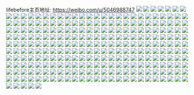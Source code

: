 lifebefore主页地址: https://weibo.com/u/5046988747 
![](https://wx4.sinaimg.cn/mw2000/005vyEkjgy1h94dbs17lcj32c0340b2a.jpg) 
![](https://wx4.sinaimg.cn/mw2000/005vyEkjgy1h94dbo6sqrj30u01hcto4.jpg) 
![](https://wx4.sinaimg.cn/mw2000/005vyEkjgy1h94dboixtbj30k00zk7ci.jpg) 
![](https://wx4.sinaimg.cn/mw2000/005vyEkjgy1h94dbotfcyj30k00zkaig.jpg) 
![](https://wx4.sinaimg.cn/mw2000/005vyEkjgy1h8qtpgcrzwj31kw2dcnnr.jpg) 
![](https://wx4.sinaimg.cn/mw2000/005vyEkjgy1h8qgnnmiojj31kw2dcnpe.jpg) 
![](https://wx4.sinaimg.cn/mw2000/005vyEkjgy1h8cxdot3sdj30u0140n6l.jpg) 
![](https://wx4.sinaimg.cn/mw2000/005vyEkjgy1h8cxdpa3lgj30u0140td9.jpg) 
![](https://wx4.sinaimg.cn/mw2000/005vyEkjgy1h8cxdpyev5j30u0140tft.jpg) 
![](https://wx4.sinaimg.cn/mw2000/005vyEkjgy1h8cxdqtzigj32c0340x4z.jpg) 
![](https://wx4.sinaimg.cn/mw2000/005vyEkjgy1h8cxdrl5pgj30zk1bftd5.jpg) 
![](https://wx4.sinaimg.cn/mw2000/005vyEkjgy1h8cxemrncmj33402c04qr.jpg) 
![](https://wx4.sinaimg.cn/mw2000/005vyEkjgy1h83mzeerw5j32c0340b29.jpg) 
![](https://wx4.sinaimg.cn/mw2000/005vyEkjgy1h7xfvrevlnj32c0340kjm.jpg) 
![](https://wx4.sinaimg.cn/mw2000/005vyEkjgy1h7xfvus8ahj335s23ub2a.jpg) 
![](https://wx4.sinaimg.cn/mw2000/005vyEkjgy1h7d2stem3qj32c02c0e82.jpg) 
![](https://wx4.sinaimg.cn/mw2000/005vyEkjgy1h7ad043m1xj323m36cgyv.jpg) 
![](https://wx4.sinaimg.cn/mw2000/005vyEkjgy1h7ad08utxjj31sa2lue82.jpg) 
![](https://wx4.sinaimg.cn/mw2000/005vyEkjgy1h7ad0e1de8j324836ce83.jpg) 
![](https://wx4.sinaimg.cn/mw2000/005vyEkjgy1h7ad0hyld2j322z35sb2b.jpg) 
![](https://wx4.sinaimg.cn/mw2000/005vyEkjgy1h7ad0jxrqsj30u017padx.jpg) 
![](https://wx4.sinaimg.cn/mw2000/005vyEkjgy1h7ad0kj0t3j32c0340npd.jpg) 
![](https://wx4.sinaimg.cn/mw2000/005vyEkjgy1h7ad0lh3z1j32c0340hdt.jpg) 
![](https://wx4.sinaimg.cn/mw2000/005vyEkjgy1h7ad0jgynuj32c03404qq.jpg) 
![](https://wx4.sinaimg.cn/mw2000/005vyEkjgy1h7aczykgqxj32u61zix6q.jpg) 
![](https://wx4.sinaimg.cn/mw2000/005vyEkjgy1h6gzbkwe0ij30wi1yc7wh.jpg) 
![](https://wx4.sinaimg.cn/mw2000/005vyEkjgy1h6gpo8e9rij30u01hcjvd.jpg) 
![](https://wx4.sinaimg.cn/mw2000/005vyEkjgy1h6gpo9h3poj30u01hcwho.jpg) 
![](https://wx4.sinaimg.cn/mw2000/005vyEkjgy1h6gpobjte8j33402c0npf.jpg) 
![](https://wx4.sinaimg.cn/mw2000/005vyEkjgy1h69won7c5nj32c034010n.jpg) 
![](https://wx4.sinaimg.cn/mw2000/005vyEkjgy1h69woo013pj32c0340e81.jpg) 
![](https://wx4.sinaimg.cn/mw2000/005vyEkjgy1h5isc49y9fj30wi1ycarc.jpg) 
![](https://wx4.sinaimg.cn/mw2000/005vyEkjgy1h5cjib9egjj30wi1ych51.jpg) 
![](https://wx4.sinaimg.cn/mw2000/005vyEkjgy1h56bqioh9hj34403344qu.jpg) 
![](https://wx4.sinaimg.cn/mw2000/005vyEkjgy1h56bqkp0dkj32o03k01kz.jpg) 
![](https://wx4.sinaimg.cn/mw2000/005vyEkjgy1h56bqmxbg7j3440334hdv.jpg) 
![](https://wx4.sinaimg.cn/mw2000/005vyEkjgy1h56bqp956jj3440334hdx.jpg) 
![](https://wx4.sinaimg.cn/mw2000/005vyEkjgy1h4s8ey7qt5j30u01hcgv2.jpg) 
![](https://wx4.sinaimg.cn/mw2000/005vyEkjgy1h4s8eu53a4j32c03407wj.jpg) 
![](https://wx4.sinaimg.cn/mw2000/005vyEkjgy1h4s8eks826j32c02c01ky.jpg) 
![](https://wx4.sinaimg.cn/mw2000/005vyEkjgy1h4s8exb42lj32c02c0u0x.jpg) 
![](https://wx4.sinaimg.cn/mw2000/005vyEkjgy1h4s8eqq3fcj30u01hcu05.jpg) 
![](https://wx4.sinaimg.cn/mw2000/005vyEkjgy1h44a8xfenaj32342d47wh.jpg) 
![](https://wx4.sinaimg.cn/mw2000/005vyEkjgy1h40t4t6s1jj3440334hdu.jpg) 
![](https://wx4.sinaimg.cn/mw2000/005vyEkjgy1h3ypin4arxj313y0u0gog.jpg) 
![](https://wx4.sinaimg.cn/mw2000/005vyEkjgy1h3ypimdw0xj313y0u0juw.jpg) 
![](https://wx4.sinaimg.cn/mw2000/005vyEkjgy1h3dxlmj7r2j32c0340b2a.jpg) 
![](https://wx4.sinaimg.cn/mw2000/005vyEkjgy1h3dxlj8onsj32c0340npe.jpg) 
![](https://wx4.sinaimg.cn/mw2000/005vyEkjgy1h3dxlqbi4zj32c02c0e82.jpg) 
![](https://wx4.sinaimg.cn/mw2000/005vyEkjgy1h3dxlu891vj32c02c0e82.jpg) 
![](https://wx4.sinaimg.cn/mw2000/005vyEkjgy1h3dxlvjui4j30u01hcn2n.jpg) 
![](https://wx4.sinaimg.cn/mw2000/005vyEkjgy1h3dxlx8rlyj31hs2007wh.jpg) 
![](https://wx4.sinaimg.cn/mw2000/005vyEkjgy1h3cjg4t0u8j32c0340hdu.jpg) 
![](https://wx4.sinaimg.cn/mw2000/005vyEkjgy1h3cjg1uj1dj32c0340e82.jpg) 
![](https://wx4.sinaimg.cn/mw2000/005vyEkjgy1h2v40w8yd1j31sc2dsnpd.jpg) 
![](https://wx4.sinaimg.cn/mw2000/005vyEkjgy1h2v40xy4laj32c02c07wi.jpg) 
![](https://wx4.sinaimg.cn/mw2000/005vyEkjgy1h2qsttji1ej30mu06waba.jpg) 
![](https://wx4.sinaimg.cn/mw2000/005vyEkjgy1h2phn6ey4fj32c0340b2a.jpg) 
![](https://wx4.sinaimg.cn/mw2000/005vyEkjgy1h2phn9gx49j32c02c0hdu.jpg) 
![](https://wx4.sinaimg.cn/mw2000/005vyEkjgy1h2phnbtdx5j32c02c01ky.jpg) 
![](https://wx4.sinaimg.cn/mw2000/005vyEkjgy1h2phnenrhxj32c02c0hdu.jpg) 
![](https://wx4.sinaimg.cn/mw2000/005vyEkjgy1h2phngndbpj32c0340e82.jpg) 
![](https://wx4.sinaimg.cn/mw2000/005vyEkjgy1h2ob8uogolj33402c0kjm.jpg) 
![](https://wx4.sinaimg.cn/mw2000/005vyEkjgy1h2my5yikfaj30mb13p7b5.jpg) 
![](https://wx4.sinaimg.cn/mw2000/005vyEkjgy1h1syl0dzerj32c02c0u0x.jpg) 
![](https://wx4.sinaimg.cn/mw2000/005vyEkjgy1h1syl2ij1ej32c0340u0x.jpg) 
![](https://wx4.sinaimg.cn/mw2000/005vyEkjgy1h1syl5du92j32c03401kz.jpg) 
![](https://wx4.sinaimg.cn/mw2000/005vyEkjgy1h1syl7euk7j32c0340x6p.jpg) 
![](https://wx4.sinaimg.cn/mw2000/005vyEkjgy1h1sykwv7l8j32c0340npe.jpg) 
![](https://wx4.sinaimg.cn/mw2000/005vyEkjgy1h1syl9ng2qj32c0340hdu.jpg) 
![](https://wx4.sinaimg.cn/mw2000/005vyEkjgy1h1er4j675hj30k00zk0ve.jpg) 
![](https://wx4.sinaimg.cn/mw2000/005vyEkjgy1h1bzjvneqhj31wu2t1hdt.jpg) 
![](https://wx4.sinaimg.cn/mw2000/005vyEkjgy1h18h1jahhwj32c0340x6q.jpg) 
![](https://wx4.sinaimg.cn/mw2000/005vyEkjgy1h10y3upm93j32c0340e82.jpg) 
![](https://wx4.sinaimg.cn/mw2000/005vyEkjgy1h0vk0aroa8j32c0340qv5.jpg) 
![](https://wx4.sinaimg.cn/mw2000/005vyEkjgy1h0vk0qcig2j32c02c04qq.jpg) 
![](https://wx4.sinaimg.cn/mw2000/005vyEkjgy1h0vk0ohiy4j32c02c0kjl.jpg) 
![](https://wx4.sinaimg.cn/mw2000/005vyEkjgy1h0vk0s11pvj32c02c0hdu.jpg) 
![](https://wx4.sinaimg.cn/mw2000/005vyEkjgy1h0vk0u898wj32c0340x6q.jpg) 
![](https://wx4.sinaimg.cn/mw2000/005vyEkjgy1h0vk0vswjnj32c0340u0y.jpg) 
![](https://wx4.sinaimg.cn/mw2000/005vyEkjgy1h0vk0xjx18j32c0340u0y.jpg) 
![](https://wx4.sinaimg.cn/mw2000/005vyEkjgy1gzy8wgvctkj30u01hc7h0.jpg) 
![](https://wx4.sinaimg.cn/mw2000/005vyEkjgy1gzy8wjbfq8j32c0340npe.jpg) 
![](https://wx4.sinaimg.cn/mw2000/005vyEkjgy1gzy8wm5m4nj32c0340kjm.jpg) 
![](https://wx4.sinaimg.cn/mw2000/005vyEkjgy1gzy8wpynyuj32c02c0e82.jpg) 
![](https://wx4.sinaimg.cn/mw2000/005vyEkjgy1gzt9pywkp9j32c0340qv6.jpg) 
![](https://wx4.sinaimg.cn/mw2000/005vyEkjgy1gzodi3dl00j30mi1cpq7z.jpg) 
![](https://wx4.sinaimg.cn/mw2000/005vyEkjgy1gyj1xtbihwj34mo3347wl.jpg) 
![](https://wx4.sinaimg.cn/mw2000/005vyEkjgy1gyj1xwakomj34mo334b2d.jpg) 
![](https://wx4.sinaimg.cn/mw2000/005vyEkjgy1gyj1xpoh8gj32bc334hdw.jpg) 
![](https://wx4.sinaimg.cn/mw2000/005vyEkjgy1gyj1xxtjh1j334022oqv5.jpg) 
![](https://wx4.sinaimg.cn/mw2000/005vyEkjgy1gyj1y18j3pj33344mokjo.jpg) 
![](https://wx4.sinaimg.cn/mw2000/005vyEkjgy1gyfcgygoyej32c0340npd.jpg) 
![](https://wx4.sinaimg.cn/mw2000/005vyEkjgy1gyberxq395j30n01dsgrw.jpg) 
![](https://wx4.sinaimg.cn/mw2000/005vyEkjgy1gyberyh5t0j30n01dsajc.jpg) 
![](https://wx4.sinaimg.cn/mw2000/005vyEkjgy1gybdqr9rkcj30n01dsn1y.jpg) 
![](https://wx4.sinaimg.cn/mw2000/005vyEkjgy1gybdqs5ewuj30n01ds41m.jpg) 
![](https://wx4.sinaimg.cn/mw2000/005vyEkjgy1gy8u33ra71j34mo2lsx6s.jpg) 
![](https://wx4.sinaimg.cn/mw2000/005vyEkjgy1gy8u369a00j34mo2lskjo.jpg) 
![](https://wx4.sinaimg.cn/mw2000/005vyEkjgy1gy8u38abs7j34mo2ls1l0.jpg) 
![](https://wx4.sinaimg.cn/mw2000/005vyEkjgy1gy8u31oppfj34mo2ls4qr.jpg) 
![](https://wx4.sinaimg.cn/mw2000/005vyEkjgy1gy8u3auu4mj34mo2ls1l2.jpg) 
![](https://wx4.sinaimg.cn/mw2000/005vyEkjgy1gy8u3e3wcaj34mo2lshdw.jpg) 
![](https://wx4.sinaimg.cn/mw2000/005vyEkjgy1gy7wi33w35j31sc2dse81.jpg) 
![](https://wx4.sinaimg.cn/mw2000/005vyEkjgy1gy7xelylzjj30n01ds4nb.jpg) 
![](https://wx4.sinaimg.cn/mw2000/005vyEkjgy1gy7xenu9zmj32c03404qs.jpg) 
![](https://wx4.sinaimg.cn/mw2000/005vyEkjgy1gy7xe15f2gj32c02c01ky.jpg) 
![](https://wx4.sinaimg.cn/mw2000/005vyEkjgy1gy7wi2b1d3j32c02c07wi.jpg) 
![](https://wx4.sinaimg.cn/mw2000/005vyEkjgy1gy6oepfjtsj30uk5hikjn.jpg) 
![](https://wx4.sinaimg.cn/mw2000/005vyEkjgy1gy5gtqs3l8j32c0340b2b.jpg) 
![](https://wx4.sinaimg.cn/mw2000/005vyEkjgy1gy5gtsspkuj32c0340kjm.jpg) 
![](https://wx4.sinaimg.cn/mw2000/005vyEkjgy1gy5gtoqv3uj32c03404qq.jpg) 
![](https://wx4.sinaimg.cn/mw2000/005vyEkjgy1gy3uh14gvoj30n01ds457.jpg) 
![](https://wx4.sinaimg.cn/mw2000/005vyEkjgy1gxuky24y48j30n01dsn0s.jpg) 
![](https://wx4.sinaimg.cn/mw2000/005vyEkjgy1gxs6mttddjj30n01dstxo.jpg) 
![](https://wx4.sinaimg.cn/mw2000/005vyEkjgy1gxmisg5bnbj32c0340npe.jpg) 
![](https://wx4.sinaimg.cn/mw2000/005vyEkjgy1gxeyedqk61j31mo2687ud.jpg) 
![](https://wx4.sinaimg.cn/mw2000/005vyEkjgy1gxci64ui2lj31sc2dsqv5.jpg) 
![](https://wx4.sinaimg.cn/mw2000/005vyEkjgy1gxci635fdlj32c0340qv5.jpg) 
![](https://wx4.sinaimg.cn/mw2000/005vyEkjgy1gxavmix0ydj30u01hch0e.jpg) 
![](https://wx4.sinaimg.cn/mw2000/005vyEkjgy1gx9v2rfpf9j32c03407wi.jpg) 
![](https://wx4.sinaimg.cn/mw2000/005vyEkjgy1gx95svvtqxj32c0340qv6.jpg) 
![](https://wx4.sinaimg.cn/mw2000/005vyEkjgy1gx7waxe65zj32c0340e82.jpg) 
![](https://wx4.sinaimg.cn/mw2000/005vyEkjgy1gx7ohalyubj32c0340x6q.jpg) 
![](https://wx4.sinaimg.cn/mw2000/005vyEkjgy1gx7ohd6l3dj32c0340u0y.jpg) 
![](https://wx4.sinaimg.cn/mw2000/005vyEkjgy1gx7jd36l4lj32c03407wj.jpg) 
![](https://wx4.sinaimg.cn/mw2000/005vyEkjgy1gx6kj2e3q4j32c0340b2a.jpg) 
![](https://wx4.sinaimg.cn/mw2000/005vyEkjgy1gx6kj56zioj32c0340kjm.jpg) 
![](https://wx4.sinaimg.cn/mw2000/005vyEkjgy1gx6kj87uv6j32c0340kjm.jpg) 
![](https://wx4.sinaimg.cn/mw2000/005vyEkjgy1gx5iccr1afj32c03407wi.jpg) 
![](https://wx4.sinaimg.cn/mw2000/005vyEkjgy1gx5icf09vaj32c02c0u0x.jpg) 
![](https://wx4.sinaimg.cn/mw2000/005vyEkjgy1gx5ici25byj32c02c04qq.jpg) 
![](https://wx4.sinaimg.cn/mw2000/005vyEkjgy1gx5icixtx7j30u01hc160.jpg) 
![](https://wx4.sinaimg.cn/mw2000/005vyEkjgy1gx5ic8w1taj30u01hcgxw.jpg) 
![](https://wx4.sinaimg.cn/mw2000/005vyEkjgy1gx5icmcj2nj32c0340x6q.jpg) 
![](https://wx4.sinaimg.cn/mw2000/005vyEkjgy1gx5icot29rj32c0340kjm.jpg) 
![](https://wx4.sinaimg.cn/mw2000/005vyEkjgy1gx5icrtzikj32c0340u0y.jpg) 
![](https://wx4.sinaimg.cn/mw2000/005vyEkjgy1gx4g7sf9fkj32c0340u0x.jpg) 
![](https://wx4.sinaimg.cn/mw2000/005vyEkjgy1gx4g7uv5pjj32c0340u0x.jpg) 
![](https://wx4.sinaimg.cn/mw2000/005vyEkjgy1gx1pe33r2jj30k00zkdip.jpg) 
![](https://wx4.sinaimg.cn/mw2000/005vyEkjgy1gx1mb9gjbkj30k00zkmxi.jpg) 
![](https://wx4.sinaimg.cn/mw2000/005vyEkjgy1gx0xso1khij32c03407wj.jpg) 
![](https://wx4.sinaimg.cn/mw2000/005vyEkjgy1gx0xssk85cj32c03407wi.jpg) 
![](https://wx4.sinaimg.cn/mw2000/005vyEkjgy1gx0xsxjs0lj31sc2dsx6p.jpg) 
![](https://wx4.sinaimg.cn/mw2000/005vyEkjgy1gx0xt740pmj32c03407wl.jpg) 
![](https://wx4.sinaimg.cn/mw2000/005vyEkjgy1gx0xtd5sfqj32c0340b2d.jpg) 
![](https://wx4.sinaimg.cn/mw2000/005vyEkjgy1gx0xthn3doj33402c04qr.jpg) 
![](https://wx4.sinaimg.cn/mw2000/005vyEkjgy1gx0xtm3wo1j33402c04qr.jpg) 
![](https://wx4.sinaimg.cn/mw2000/005vyEkjgy1gx0xtox6hsj32c0340x6p.jpg) 
![](https://wx4.sinaimg.cn/mw2000/005vyEkjgy1gx0xttmpr3j31sc2dsu0x.jpg) 
![](https://wx4.sinaimg.cn/mw2000/005vyEkjgy1gwyltg8vrfj30ti0ny7c5.jpg) 
![](https://wx4.sinaimg.cn/mw2000/005vyEkjgy1gwyltj29m2j33402c04qr.jpg) 
![](https://wx4.sinaimg.cn/mw2000/005vyEkjgy1gwyltkvkoij31sc2dsb29.jpg) 
![](https://wx4.sinaimg.cn/mw2000/005vyEkjgy1gwyltobngfj32c0340kjm.jpg) 
![](https://wx4.sinaimg.cn/mw2000/005vyEkjgy1gwyltqeicfj31sc2dsb29.jpg) 
![](https://wx4.sinaimg.cn/mw2000/005vyEkjgy1gwyltty068j33402c04qq.jpg) 
![](https://wx4.sinaimg.cn/mw2000/005vyEkjgy1gwyltf64suj33402c0qv6.jpg) 
![](https://wx4.sinaimg.cn/mw2000/005vyEkjgy1gwyltwetr7j32c02c04qq.jpg) 
![](https://wx4.sinaimg.cn/mw2000/005vyEkjgy1gwyltymtvlj32c0340npe.jpg) 
![](https://wx4.sinaimg.cn/mw2000/005vyEkjgy1gwsxmv0wfsj31sc2dsqv5.jpg) 
![](https://wx4.sinaimg.cn/mw2000/005vyEkjgy1gwsxmqpxrsj32c03407wk.jpg) 
![](https://wx4.sinaimg.cn/mw2000/005vyEkjgy1gwsxna4o63j32c0340npf.jpg) 
![](https://wx4.sinaimg.cn/mw2000/005vyEkjgy1gwsxnktulej32c0340hdv.jpg) 
![](https://wx4.sinaimg.cn/mw2000/005vyEkjgy1gwsxobd5icj32c0340b2a.jpg) 
![](https://wx4.sinaimg.cn/mw2000/005vyEkjgy1gwsxpjr4uej32c0340b2c.jpg) 
![](https://wx4.sinaimg.cn/mw2000/005vyEkjgy1gwsxppc8cxj32c0340npe.jpg) 
![](https://wx4.sinaimg.cn/mw2000/005vyEkjgy1gwsxptovthj32c03407wi.jpg) 
![](https://wx4.sinaimg.cn/mw2000/005vyEkjgy1gwsxpzdac3j32c03404qr.jpg) 
![](https://wx4.sinaimg.cn/mw2000/005vyEkjgy1gwsxlz9oslj32c03404qr.jpg) 
![](https://wx4.sinaimg.cn/mw2000/005vyEkjgy1gwsxq2kdfuj32c0340kjm.jpg) 
![](https://wx4.sinaimg.cn/mw2000/005vyEkjgy1gwsxq50tvqj31sc2dsnpd.jpg) 
![](https://wx4.sinaimg.cn/mw2000/005vyEkjgy1gwlpdl88x9j32c0340b2a.jpg) 
![](https://wx4.sinaimg.cn/mw2000/005vyEkjgy1gwlpds4ro3j32c03407wj.jpg) 
![](https://wx4.sinaimg.cn/mw2000/005vyEkjgy1gwlpdvplghj32c03404qq.jpg) 
![](https://wx4.sinaimg.cn/mw2000/005vyEkjgy1gwku5ybqc1j31sc2ds4qp.jpg) 
![](https://wx4.sinaimg.cn/mw2000/005vyEkjgy1gwku69motjj32c0340x6p.jpg) 
![](https://wx4.sinaimg.cn/mw2000/005vyEkjgy1gvv384q9y9j33402c0kjm.jpg) 
![](https://wx4.sinaimg.cn/mw2000/005vyEkjgy1gvv388kz89j31sc2dsnpe.jpg) 
![](https://wx4.sinaimg.cn/mw2000/005vyEkjgy1gvv38ijwkmj32c02c0kjm.jpg) 
![](https://wx4.sinaimg.cn/mw2000/005vyEkjgy1gvv382aeefj32c02c0u0x.jpg) 
![](https://wx4.sinaimg.cn/mw2000/005vyEkjgy1gvv38l6903j32c0340kjm.jpg) 
![](https://wx4.sinaimg.cn/mw2000/005vyEkjgy1gvv38om4l2j32c0340hdu.jpg) 
![](https://wx4.sinaimg.cn/mw2000/005vyEkjgy1gvv38dor5tj32c0340e82.jpg) 
![](https://wx4.sinaimg.cn/mw2000/005vyEkjgy1gutvyivncxj62c02gy7wh02.jpg) 
![](https://wx4.sinaimg.cn/mw2000/005vyEkjgy1gutvygr7g4j63402c0b2b02.jpg) 
![](https://wx4.sinaimg.cn/mw2000/005vyEkjgy1gutvyjayttj60tf0giwh902.jpg) 
![](https://wx4.sinaimg.cn/mw2000/005vyEkjgy1gul68mo261j62c03407wi02.jpg) 
![](https://wx4.sinaimg.cn/mw2000/005vyEkjgy1gul68is95aj62c0340u0y02.jpg) 
![](https://wx4.sinaimg.cn/mw2000/005vyEkjgy1gul68q2eu9j62c03404qr02.jpg) 
![](https://wx4.sinaimg.cn/mw2000/005vyEkjgy1gul692m42cj62c0340npe02.jpg) 
![](https://wx4.sinaimg.cn/mw2000/005vyEkjgy1gul6965v2ej62c02c0qv602.jpg) 
![](https://wx4.sinaimg.cn/mw2000/005vyEkjgy1gul697whb4j61sc2dskjl02.jpg) 
![](https://wx4.sinaimg.cn/mw2000/005vyEkjgy1gul698vgknj60u0140dnj02.jpg) 
![](https://wx4.sinaimg.cn/mw2000/005vyEkjgy1gul69bycy3j62c0340qv602.jpg) 
![](https://wx4.sinaimg.cn/mw2000/005vyEkjgy1gul69fnx0sj62c0340qv602.jpg) 
![](https://wx4.sinaimg.cn/mw2000/005vyEkjgy1gu96zpyvddj61ok22knpd02.jpg) 
![](https://wx4.sinaimg.cn/mw2000/005vyEkjgy1gu96zqm2urj61z41hcndt02.jpg) 
![](https://wx4.sinaimg.cn/mw2000/005vyEkjgy1gu96zs32lfj63402c0x6q02.jpg) 
![](https://wx4.sinaimg.cn/mw2000/005vyEkjgy1gu96zv2qazj62th2311kz02.jpg) 
![](https://wx4.sinaimg.cn/mw2000/005vyEkjgy1gu96zwt0l2j63402c07wi02.jpg) 
![](https://wx4.sinaimg.cn/mw2000/005vyEkjgy1gu96zoiet4j62c0340kjm02.jpg) 
![](https://wx4.sinaimg.cn/mw2000/005vyEkjgy1gu5t99zh38j63402c07wk02.jpg) 
![](https://wx4.sinaimg.cn/mw2000/005vyEkjgy1gu5t96686sj62c03401kz02.jpg) 
![](https://wx4.sinaimg.cn/mw2000/005vyEkjgy1gu5t9elxexj62c0340hdu02.jpg) 
![](https://wx4.sinaimg.cn/mw2000/005vyEkjgy1gu5t9fs5dej60u01p6dl802.jpg) 
![](https://wx4.sinaimg.cn/mw2000/005vyEkjgy1gu5t9it1f9j63402c0npg02.jpg) 
![](https://wx4.sinaimg.cn/mw2000/005vyEkjgy1gu5t9bst5aj62c0340qv502.jpg) 
![](https://wx4.sinaimg.cn/mw2000/005vyEkjgy1gtleufz42jj62c0340u0z02.jpg) 
![](https://wx4.sinaimg.cn/mw2000/005vyEkjgy1gtleuikf39j62c0340b2a02.jpg) 
![](https://wx4.sinaimg.cn/mw2000/005vyEkjgy1gtleul6zm8j62c0340x6q02.jpg) 
![](https://wx4.sinaimg.cn/mw2000/005vyEkjgy1gtleup7uy9j63402c0x6p02.jpg) 
![](https://wx4.sinaimg.cn/mw2000/005vyEkjgy1gtleunhr3zj63402c01ky02.jpg) 
![](https://wx4.sinaimg.cn/mw2000/005vyEkjgy1gtleuco406j62c0340u0x02.jpg) 
![](https://wx4.sinaimg.cn/mw2000/005vyEkjgy1gs1e4cyanoj30n00c874y.jpg) 
![](https://wx4.sinaimg.cn/mw2000/005vyEkjgy1grljzxusqpj30u0140thr.jpg) 
![](https://wx4.sinaimg.cn/mw2000/005vyEkjgy1grkjsbgsvej32c02c0e82.jpg) 
![](https://wx4.sinaimg.cn/mw2000/005vyEkjgy1grkjschwdmj32c0340e81.jpg) 
![](https://wx4.sinaimg.cn/mw2000/005vyEkjly1gnl41awd6gj33402c01kz.jpg) 
![](https://wx4.sinaimg.cn/mw2000/005vyEkjly1gnklhvxvurj33402c0hdv.jpg) 
![](https://wx4.sinaimg.cn/mw2000/005vyEkjly1gmhtagivk3j31m42lgkjl.jpg) 
![](https://wx4.sinaimg.cn/mw2000/005vyEkjly1gmhtahv4ifj32c0340npd.jpg) 
![](https://wx4.sinaimg.cn/mw2000/005vyEkjly1gmhtake6d2j32c0340000.jpg) 
![](https://wx4.sinaimg.cn/mw2000/005vyEkjly1gmhtamhnnxj32c0340qv5.jpg) 
![](https://wx4.sinaimg.cn/mw2000/005vyEkjly1gmhtapr86pj32791yq4qp.jpg) 
![](https://wx4.sinaimg.cn/mw2000/005vyEkjly1gmhtafsssqj30ku112jvk.jpg) 
![](https://wx4.sinaimg.cn/mw2000/005vyEkjly1gmhtarp9osj325s16m4qp.jpg) 
![](https://wx4.sinaimg.cn/mw2000/005vyEkjly1gmhtastvr3j32c03401kx.jpg) 
![](https://wx4.sinaimg.cn/mw2000/005vyEkjly1gmhtauhnkdj32c0340gzo.jpg) 
![](https://wx4.sinaimg.cn/mw2000/005vyEkjly1gm1mp4s5kmj32c03401l2.jpg) 
![](https://wx4.sinaimg.cn/mw2000/005vyEkjly1gllfkmixhoj32c0340b2f.jpg) 
![](https://wx4.sinaimg.cn/mw2000/005vyEkjly1gllfkpiyjyj32c0340kjm.jpg) 
![](https://wx4.sinaimg.cn/mw2000/005vyEkjly1gjs3hl844wj32c0340hdu.jpg) 
![](https://wx4.sinaimg.cn/mw2000/005vyEkjly1gjs3hn2st6j32c0340u0y.jpg) 
![](https://wx4.sinaimg.cn/mw2000/005vyEkjly1gjbekob7j2j32c0340hdu.jpg) 
![](https://wx4.sinaimg.cn/mw2000/005vyEkjly1gjbekq6w5nj32c03404l5.jpg) 
![](https://wx4.sinaimg.cn/mw2000/005vyEkjly1gjbekrahunj30u0140do8.jpg) 
![](https://wx4.sinaimg.cn/mw2000/005vyEkjly1gdsdyen3iaj32c0340hdt.jpg) 
![](https://wx4.sinaimg.cn/mw2000/005vyEkjly1gdq8wyxns8j323v2ugqv6.jpg) 
![](https://wx4.sinaimg.cn/mw2000/005vyEkjly1gdq8wxn60tj32c0340hdv.jpg) 
![](https://wx4.sinaimg.cn/mw2000/005vyEkjly1gdmphh1ah0j32c0340dor.jpg) 
![](https://wx4.sinaimg.cn/mw2000/005vyEkjly1gdmphirkhoj30n01dsqjk.jpg) 
![](https://wx4.sinaimg.cn/mw2000/005vyEkjly1gdlkmf8g46j30n01ds4br.jpg) 
![](https://wx4.sinaimg.cn/mw2000/005vyEkjly1gdlkme2uvbj32c0340e81.jpg) 
![](https://wx4.sinaimg.cn/mw2000/005vyEkjly1gdhrb1slmmj30u01400z0.jpg) 
![](https://wx4.sinaimg.cn/mw2000/005vyEkjly1gdhra4a701j30u01404bz.jpg) 
![](https://wx4.sinaimg.cn/mw2000/005vyEkjly1gdhrb4yjkuj30u01407bf.jpg) 
![](https://wx4.sinaimg.cn/mw2000/005vyEkjly1gd7ed9m1crj30n01dsb2d.jpg) 
![](https://wx4.sinaimg.cn/mw2000/005vyEkjly1gd7ed7hqksj30n01dshdx.jpg) 
![](https://wx4.sinaimg.cn/mw2000/005vyEkjly1gd7edbe67aj30n01ds1l1.jpg) 
![](https://wx4.sinaimg.cn/mw2000/005vyEkjly1gd5bmyl7qfj32c0340qv5.jpg) 
![](https://wx4.sinaimg.cn/mw2000/005vyEkjly1gd0mae7qujj32c0340qv5.jpg) 
![](https://wx4.sinaimg.cn/mw2000/005vyEkjly1gd0mago0cej32c0340qv5.jpg) 
![](https://wx4.sinaimg.cn/mw2000/005vyEkjly1gd0maise00j32c0340qv5.jpg) 
![](https://wx4.sinaimg.cn/mw2000/005vyEkjly1gd0makssswj32c0340e81.jpg) 
![](https://wx4.sinaimg.cn/mw2000/005vyEkjly1gd0mam5ktxj32342k84qp.jpg) 
![](https://wx4.sinaimg.cn/mw2000/005vyEkjly1gd0maniaobj32c0340u0x.jpg) 
![](https://wx4.sinaimg.cn/mw2000/005vyEkjly1gd0maq7paej32c03401kz.jpg) 
![](https://wx4.sinaimg.cn/mw2000/005vyEkjly1gd0mat3mkfj32c0340hdu.jpg) 
![](https://wx4.sinaimg.cn/mw2000/005vyEkjly1gd0macteeuj3190280e45.jpg) 
![](https://wx4.sinaimg.cn/mw2000/005vyEkjly1g62n6ywppaj32o02o07wj.jpg) 
![](https://wx4.sinaimg.cn/mw2000/005vyEkjly1g62n720noej32o02o0npf.jpg) 
![](https://wx4.sinaimg.cn/mw2000/005vyEkjly1g62n74j0xfj32o02o0npf.jpg) 
